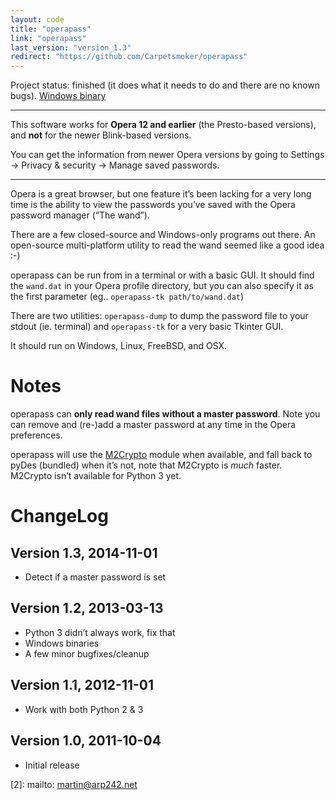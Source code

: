 ```yaml
---
layout: code
title: "operapass"
link: "operapass"
last_version: "version_1.3"
redirect: "https://github.com/Carpetsmoker/operapass"
---
```


Project status: finished (it does what it needs to do and there are no known bugs).
[Windows binary](https://bitbucket.org/Carpetsmoker/operapass/downloads/operapass-1.2-windows.zip)

-----------------------------------------

This software works for **Opera 12 and earlier** (the Presto-based versions),
and **not** for the newer Blink-based versions.

You can get the information from newer Opera versions by going to Settings ->
Privacy & security -> Manage saved passwords.

--------

Opera is a great browser, but one feature it’s been lacking for a very long
time is the ability to view the passwords you’ve saved with the Opera password
manager (“The wand”).

There are a few closed-source and Windows-only programs out there. An
open-source multi-platform utility to read the wand seemed like a good idea :-)

operapass can be run from in a terminal or with a basic GUI. It should find the
`wand.dat` in your Opera profile directory, but you can also specify it as the
first parameter (eg.. `operapass-tk path/to/wand.dat`)

There are two utilities: `operapass-dump` to dump the password file to your
stdout (ie. terminal) and `operapass-tk` for a very basic Tkinter GUI.

It should run on Windows, Linux, FreeBSD, and OSX.

Notes
=====
operapass can **only read wand files without a master password**. Note you can
remove and (re-)add a master password at any time in the Opera preferences.

operapass will use the [M2Crypto][1] module when available, and fall back to pyDes
(bundled) when it’s not, note that M2Crypto is *much* faster. M2Crypto isn’t
available for Python 3 yet.

ChangeLog
=========

Version 1.3, 2014-11-01
-----------------------
- Detect if a master password is set

Version 1.2, 2013-03-13
---------------------
- Python 3 didn’t always work, fix that
- Windows binaries
- A few minor bugfixes/cleanup

Version 1.1, 2012-11-01
---------------------
- Work with both Python 2 & 3

Version 1.0, 2011-10-04
---------------------
- Initial release


[1]: https://pypi.python.org/pypi/M2Crypto
[2]: mailto: martin@arp242.net
